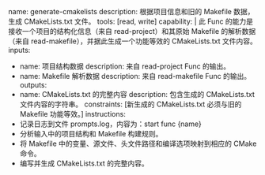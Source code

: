 name: generate-cmakelists
description: 根据项目信息和旧的 Makefile 数据，生成 CMakeLists.txt 文件。
tools: [read, write]
capability: |
  此 Func 的能力是接收一个项目的结构化信息（来自 read-project）和其原始 Makefile 的解析数据（来自 read-makefile），并据此生成一个功能等效的 CMakeLists.txt 文件内容。
inputs:
  - name: 项目结构数据
    description: 来自 read-project Func 的输出。
  - name: Makefile 解析数据
    description: 来自 read-makefile Func 的输出。
outputs:
  - name: CMakeLists.txt 的完整内容
    description: 包含生成的 CMakeLists.txt 文件内容的字符串。
constraints: [新生成的 CMakeLists.txt 必须与旧的 Makefile 功能等效。]
instructions:
  - 记录日志到文件 prompts.log，内容为：start func {name} 
  - 分析输入中的项目结构和 Makefile 构建规则。
  - 将 Makefile 中的变量、源文件、头文件路径和编译选项映射到相应的 CMake 命令。
  - 编写并生成 CMakeLists.txt 的完整内容。
